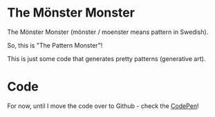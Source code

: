 # The Mönster Monster 

The Mönster Monster (mönster / moenster means pattern in Swedish).

So, this is "The Pattern Monster"!

This is just some code that generates pretty patterns (generative art).

# Code

For now, until I move the code over to Github - check the [CodePen](https://codepen.io/eflatmajor/pen/xxojpBj)!
